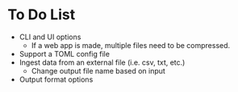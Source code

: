 # To Do List

- CLI and UI options
  - If a web app is made, multiple files need to be compressed.
- Support a TOML config file
- Ingest data from an external file (i.e. csv, txt, etc.)
  - Change output file name based on input
- Output format options
